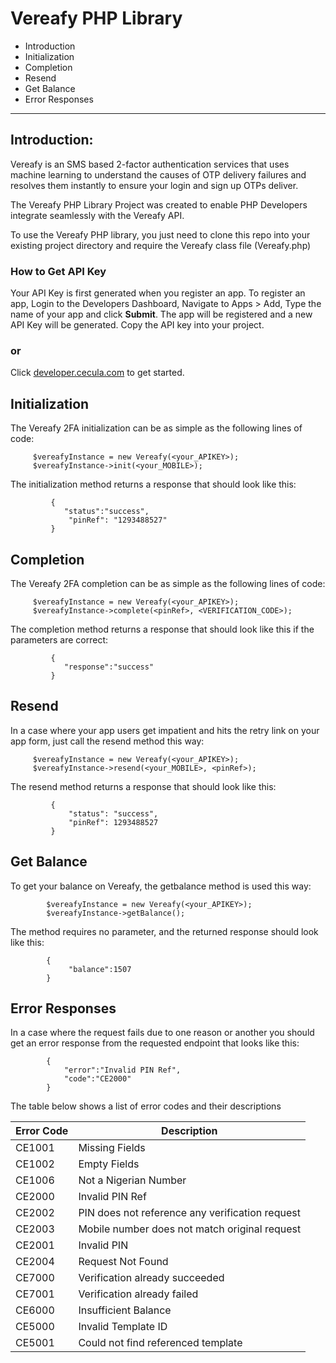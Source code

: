 # Vereafy PHP Library

- Introduction
- Initialization
- Completion
- Resend
- Get Balance
- Error Responses
----------

## Introduction:

Vereafy is an SMS based 2-factor authentication services that uses machine learning to understand the causes of OTP delivery failures and resolves them instantly to ensure your login and sign up OTPs deliver.

The Vereafy PHP Library Project was created to enable PHP Developers integrate seamlessly with the Vereafy API.

To use the Vereafy PHP library, you just need to clone this repo into your existing project directory and require the Vereafy class file (Vereafy.php)

### How to Get API Key

Your API Key is first generated when you register an app. To register an app,
Login to the Developers Dashboard, Navigate to Apps > Add, Type the name of your app and click **Submit**. The app will be registered and a new API Key will be generated. Copy the API key into your project.

### or

Click [developer.cecula.com](https://developer.cecula.com/docs/introduction/generating-api-key) to get started.


## Initialization

 The Vereafy 2FA initialization can be as simple as the following lines of code:

         $vereafyInstance = new Vereafy(<your_APIKEY>);
         $vereafyInstance->init(<your_MOBILE>);

The initialization method returns a response that should look like this:

             {
                "status":"success",
                 "pinRef": "1293488527"
             }

## Completion

 The Vereafy 2FA completion can be as simple as the following lines of code:

         $vereafyInstance = new Vereafy(<your_APIKEY>);
         $vereafyInstance->complete(<pinRef>, <VERIFICATION_CODE>);

The completion method returns a response that should look like this if the parameters are correct:

             {
                "response":"success"
             }

## Resend

In a case where your app users get impatient and hits the retry link on your app form, just call the resend method this way:
 
         $vereafyInstance = new Vereafy(<your_APIKEY>);
         $vereafyInstance->resend(<your_MOBILE>, <pinRef>);

The resend method returns a response that should look like this:

             {
                 "status": "success",
                 "pinRef": 1293488527
             }

## Get Balance

To get your balance on Vereafy, the getbalance method is used this way:
            
            $vereafyInstance = new Vereafy(<your_APIKEY>);
            $vereafyInstance->getBalance();
The method requires no parameter, and the returned response should look like this:

            {
                 "balance":1507
            }

## Error Responses

In a case where the request fails due to one reason or another you should get an error response from the requested endpoint that looks like this:

            {
                "error":"Invalid PIN Ref",
                "code":"CE2000"
            }
            
The table below shows a list of error codes and their descriptions

|  Error Code                   |   Description        |    
|-------------------------------|----------------------|
| CE1001  | Missing Fields            |
| CE1002  | Empty Fields               | 
| CE1006  | Not a Nigerian Number               | 
| CE2000  | Invalid PIN Ref| 
| CE2002  | PIN does not reference any verification request| 
| CE2003  | Mobile number does not match original request| 
| CE2001  | Invalid PIN| 
| CE2004  | Request Not Found               | 
| CE7000  | Verification already succeeded     | 
| CE7001  | Verification already failed      | 
| CE6000  | Insufficient Balance     | 
| CE5000  | Invalid Template ID             | 
| CE5001  | Could not find referenced template                | 
